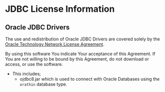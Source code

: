 # JDBC License Information

## Oracle JDBC Drivers
The use and redistribution of Oracle JDBC Drivers are covered solely by the [Oracle Technology Network License Agreement](http://www.oracle.com/technetwork/licenses/distribution-license-152002.html).

By using this software You indicate Your acceptance of this Agreement.  If You are not willing to be bound by this Agreement, do not download or access, or use the software.

* This includes;
  * ojdbc8.jar which is used to connect with Oracle Databases using the `orathin` database type.